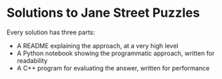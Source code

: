 # Solutions to Jane Street Puzzles
Every solution has three parts:
- A README explaining the approach, at a very high level
- A Python notebook showing the programmatic approach, written for readability
- A C++ program for evaluating the answer, written for performance